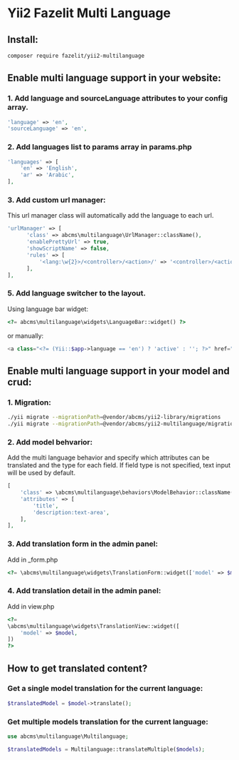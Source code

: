 # Yii2 Fazelit Multi Language 

## Install:
```bash
composer require fazelit/yii2-multilanguage
```

## Enable multi language support in your website:

### 1. Add language and sourceLanguage attributes to your config array.
```php
'language' => 'en',
'sourceLanguage' => 'en',
```

### 2. Add languages list to params array in params.php
```php
'languages' => [
    'en' => 'English',
    'ar' => 'Arabic',
],
```

### 3. Add custom url manager:
This url manager class will automatically add the language to each url.
```php
'urlManager' => [
      'class' => abcms\multilanguage\UrlManager::className(),
      'enablePrettyUrl' => true,
      'showScriptName' => false,
      'rules' => [
          '<lang:\w{2}>/<controller>/<action>/' => '<controller>/<action>',
      ],
],
```

### 5. Add language switcher to the layout.
Using language bar widget:
```php
<?= abcms\multilanguage\widgets\LanguageBar::widget() ?>
```
or manually:
```php
<a class="<?= (Yii::$app->language == 'en') ? 'active' : ''; ?>" href="<?= Url::current(['lang' => 'en']) ?>">En</a>
```

## Enable multi language support in your model and crud:

### 1. Migration:
```bash
./yii migrate --migrationPath=@vendor/abcms/yii2-library/migrations
./yii migrate --migrationPath=@vendor/abcms/yii2-multilanguage/migrations
```

### 2. Add model behvarior:
Add the multi language behavior and specify which attributes can be translated and the type for each field. If field type is not specified, text input will be used by default.

```php
[
    'class' => \abcms\multilanguage\behaviors\ModelBehavior::className(),
    'attributes' => [
        'title',
        'description:text-area',
    ],
],
```

### 3. Add translation form in the admin panel:
Add in _form.php
```php
<?= \abcms\multilanguage\widgets\TranslationForm::widget(['model' => $model]) ?>
```

### 4. Add translation detail in the admin panel:
Add in view.php
```php
<?=
\abcms\multilanguage\widgets\TranslationView::widget([
    'model' => $model,
])
?>
```

## How to get translated content?

### Get a single model translation for the current language:
```php
$translatedModel = $model->translate();
```

### Get multiple models translation for the current language:
```php
use abcms\multilanguage\Multilanguage;

$translatedModels = Multilanguage::translateMultiple($models);
```

